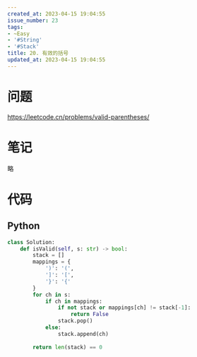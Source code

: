 ```yaml
---
created_at: 2023-04-15 19:04:55
issue_number: 23
tags:
- ~Easy
- '#String'
- '#Stack'
title: 20. 有效的括号
updated_at: 2023-04-15 19:04:55
---
```


# 问题

https://leetcode.cn/problems/valid-parentheses/

# 笔记

略

# 代码

## Python

```python
class Solution:
    def isValid(self, s: str) -> bool:
        stack = []
        mappings = {
            ')': '(',
            ']': '[',
            '}': '{'
        }
        for ch in s:
            if ch in mappings:
                if not stack or mappings[ch] != stack[-1]:
                    return False
                stack.pop()
            else:
                stack.append(ch)
        
        return len(stack) == 0
```
